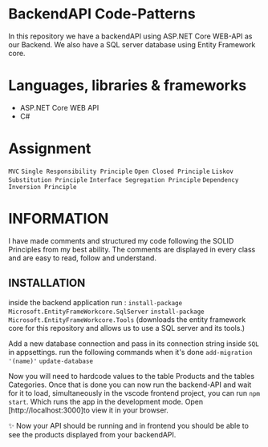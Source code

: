 # BackendAPI Code-Patterns
In this repository we have a backendAPI using ASP.NET Core WEB-API as our Backend.
We also have a SQL server database using Entity Framework core.

# Languages, libraries & frameworks
- ASP.NET Core WEB API
- C#

# Assignment
`MVC`
`Single Responsibility Principle`
`Open Closed Principle`
`Liskov Substitution Principle`
`Interface Segregation Principle`
`Dependency Inversion Principle`

# INFORMATION

I have made comments and structured my code following the SOLID Principles from my best ability.
The comments are displayed in every class and are easy to read, follow and understand.


## INSTALLATION

inside the backend application run :
`install-package Microsoft.EntityFrameWorkcore.SqlServer`
`install-package Microsoft.EntityFrameWorkcore.Tools`
(downloads the entity framework core for this repository and allows us to use a SQL server and its tools.)

Add a new database connection and pass in its connection string inside `SQL` in appsettings.
run the following commands when it's done
`add-migration '(name)'`
`update-database`

Now you will need to hardcode values to the table Products and the tables Categories.
Once that is done you can now run the backend-API and wait for it to load, simultaneously in the vscode frontend project, you can run `npm start`.
Which runs the app in the development mode.
Open [http://localhost:3000]to view it in your browser.


:sparkles: Now your API should be running and in frontend you should be able to see the products displayed from your backendAPI.